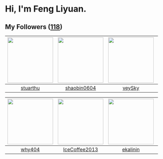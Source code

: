 # Hi, I'm Feng Liyuan.

## My Followers ([118](https://github.com/SunRunAway?tab=followers))

| <img src="https://avatars.githubusercontent.com/u/16526001?v=4" width="150" height="150" /> | <img src="https://avatars.githubusercontent.com/u/10383?v=4" width="150" height="150" /> | <img src="https://avatars.githubusercontent.com/u/3190043?v=4" width="150" height="150" /> | <img src="https://avatars.githubusercontent.com/u/3381789?v=4" width="150" height="150" /> |
| :-----------------------------------------------------------------------------------------: | :--------------------------------------------------------------------------------------: | :----------------------------------------------------------------------------------------: | :----------------------------------------------------------------------------------------: |
|                           [stuarthu](https://github.com/stuarthu)                           |                       [shaobin0604](https://github.com/shaobin0604)                      |                             [veySky](https://github.com/veySky)                            |                             [Renkai](https://github.com/Renkai)                            |

| <img src="https://avatars.githubusercontent.com/u/35111?v=4" width="150" height="150" /> | <img src="https://avatars.githubusercontent.com/u/4661589?v=4" width="150" height="150" /> | <img src="https://avatars.githubusercontent.com/u/234891?v=4" width="150" height="150" /> | <img src="https://avatars.githubusercontent.com/u/7368838?v=4" width="150" height="150" /> |
| :--------------------------------------------------------------------------------------: | :----------------------------------------------------------------------------------------: | :---------------------------------------------------------------------------------------: | :----------------------------------------------------------------------------------------: |
|                            [why404](https://github.com/why404)                           |                      [IceCoffee2013](https://github.com/IceCoffee2013)                     |                          [ekalinin](https://github.com/ekalinin)                          |                        [tangjun1990](https://github.com/tangjun1990)                       |